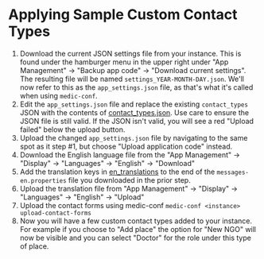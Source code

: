 # Applying Sample Custom Contact Types


1. Download the current JSON settings file from your instance.  This is found under the hamburger menu in the upper right under "App Management" -> "Backup app code" -> "Download current settings".  The resulting file will be named `settings_YEAR-MONTH-DAY.json`. We'll now refer to this as the `app_settings.json` file, as that's what it's called when using `medic-conf`. 
1. Edit the `app_settings.json` file and replace the existing `contact_types` JSON with the contents of [contact_types.json](contact_types.json).  Use care to ensure the JSON file is still valid.  If the JSON isn't valid, you will see a red "Upload failed" below the upload button.
1. Upload the changed  `app_settings.json` file by navigating to the same spot as it step #1, but choose "Upload application code" instead. 
1. Download the English language file from the "App Management" -> "Display" -> "Languages" -> "English" -> "Download"
1. Add the translation keys in [en_translations](en_translations.properties) to the end of the `messages-en.properties` file you downloaded in the prior step.
1. Upload the translation file from "App Management" -> "Display" -> "Languages" -> "English" -> "Upload" 
1. Upload the contact forms using medic-conf `medic-conf <instance> upload-contact-forms`
1. Now you will have a few custom contact types added to your instance. For example if you choose to "Add place" the option for "New NGO" will now be visible and you can select "Doctor" for the role under this type of place.
